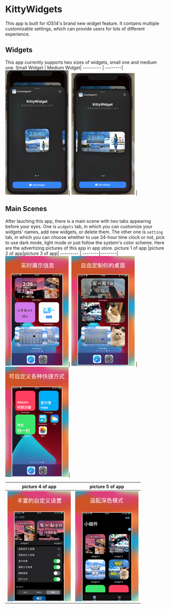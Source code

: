 # KittyWidgets
This app is built for iOS14's brand new widget feature. It contains multiple customizable settings, which can provide users for lots of different experience.
## Widgets
This app currently supports two sizes of widgets, small one and medium one.
Small Widget  | Medium Widget|
--------- | --------|
<img src = "/ReadMeImages/smallwidget.png" width = "200" alt = "small widget"/>| <img src = "/ReadMeImages/middlewidget.png" width = "200" alt = "medium widget"/> |
## Main Scenes
After lauching this app, there is a main scene with two tabs appearing before your eyes. One is `widgets` tab, in which you can customize your widgets' names, add new widgets, or delete them. The other one is `setting` tab, in which you can choose whether to use 24-hour time clock or not, pick to use dark mode, light mode or just follow the system's color scheme. Here are the advertizing pictures of this app in app store.
picture 1 of app   |picture 2 of app|picture 3 of app|
--------- | --------|--------|
<img src = "/ReadMeImages/first.jpg" width = "200" alt = "small widget"/>| <img src = "/ReadMeImages/second.jpg" width = "200" alt = "medium widget"/> |<img src = "/ReadMeImages/third.jpg" width = "200" alt = "medium widget"/>|

picture 4 of app   |picture 5 of app|
--------- | --------|
<img src = "/ReadMeImages/forth.jpg" width = "200" alt = "small widget"/>| <img src = "/ReadMeImages/fifth.jpg" width = "200" alt = "medium widget"/>|
